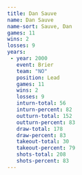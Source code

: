 ```yaml
---
title: Dan Sauve
name: Dan Sauve
name-sort: Sauve, Dan
games: 11
wins: 2
losses: 9
years:
 - year: 2000
   event: Brier
   team: "NO"
   position: Lead
   games: 11
   wins: 2
   losses: 9
   inturn-total: 56
   inturn-percent: 82
   outturn-total: 152
   outturn-percent: 83
   draw-total: 178
   draw-percent: 83
   takeout-total: 30
   takeout-percent: 79
   shots-total: 208
   shots-percent: 83
---
```

